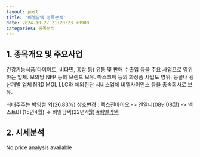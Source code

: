 ```yaml
---
layout: post
title: '비엘팜텍 종목분석'
date: 2024-10-27 21:20:23 +0900
categories: 종목분석
---
```


## 1. 종목개요 및 주요사업

건강기능식품(다이어트, 비타민, 홍삼 등) 유통 및 판매 수출입 등을 주요 사업으로 영위하는 업체. 보의당 NFP 등의 브랜드 보유. 마스크팩 등의 화장품 사업도 영위. 몽골내 광산개발 업체 NRD MGL LLC와 체외진단 서비스업체 비엘사이언스 등을 종속회사로 보유. 

최대주주는 박영철 외(26.83%) 상호변경 : 렉스진바이오 -> 엔알디(08년08월) -> 넥스트BT(15년4월) -> 비엘팜텍(22년4월)
[#비엘팜텍](#)

## 2. 시세분석

No price analysis available
